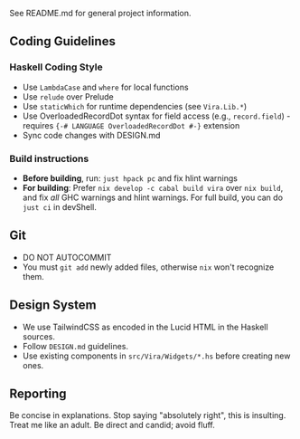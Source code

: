 See README.md for general project information.

## Coding Guidelines

### Haskell Coding Style

- Use `LambdaCase` and `where` for local functions
- Use `relude` over Prelude
- Use `staticWhich` for runtime dependencies (see `Vira.Lib.*`)
- Use OverloadedRecordDot syntax for field access (e.g., `record.field`) - requires `{-# LANGUAGE OverloadedRecordDot #-}` extension
- Sync code changes with DESIGN.md

### Build instructions

- **Before building**, run: `just hpack pc` and fix hlint warnings
- **For building**: Prefer `nix develop -c cabal build vira` over `nix build`, and fix _all_ GHC warnings and hlint warnings. For full build, you can do `just ci` in devShell.

## Git

- DO NOT AUTOCOMMIT
- You must `git add` newly added files, otherwise `nix` won't recognize them.

## Design System

- We use TailwindCSS as encoded in the Lucid HTML in the Haskell sources.
- Follow `DESIGN.md` guidelines.
- Use existing components in `src/Vira/Widgets/*.hs` before creating new ones.

## Reporting

Be concise in explanations. Stop saying "absolutely right", this is insulting. Treat me like an adult. Be direct and candid; avoid fluff.
